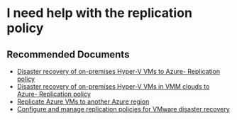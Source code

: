 <properties
    pageTitle="I need help with the replication policy"
    description="Questions or issues related to SLAs offered by ASR"
    service="microsoft.recoveryservices"
    resource="vaults"
    authors="v-miegge"
    ms.author="sideeksh"
    selfHelpType="generic"
    supportTopicIds="32745012"
    resourceTags=""
    productPesIds="16370"
    ownershipId="Compute_SiteRecovery"
    cloudEnvironments="public, Fairfax, usnat, ussec"
    articleId="96a9e77e-171f-4e7e-a59f-a6ca57126d25"
/>

# I need help with the replication policy

## **Recommended Documents**

- [Disaster recovery of on-premises Hyper-V VMs to Azure- Replication policy](https://docs.microsoft.com/azure/site-recovery/hyper-v-azure-tutorial#set-up-a-replication-policy)
- [Disaster recovery of on-premises Hyper-V VMs in VMM clouds to Azure- Replication policy](https://docs.microsoft.com/azure/site-recovery/hyper-v-vmm-azure-tutorial#set-up-a-replication-policy)
- [Replicate Azure VMs to another Azure region](https://docs.microsoft.com/azure/site-recovery/azure-to-azure-how-to-enable-replication)
- [Configure and manage replication policies for VMware disaster recovery](https://docs.microsoft.com/azure/site-recovery/vmware-azure-set-up-replication)
